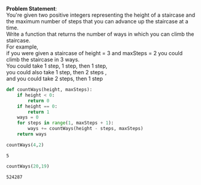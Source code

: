 **Problem Statement**:\
You're given two positive integers representing the height of a staircase and the maximum number of steps that you can advance up the staircase at a time.\
Write a function that returns the number of ways in which you can climb the staircase.\
For example,\
if you were given a staircase of height = 3 and maxSteps = 2 you could climb the staircase in 3 ways.\
You could take 1 step, 1 step, then 1 step,\
you could also take 1 step, then 2 steps ,\
and you could take 2 steps, then 1 step


```python
def countWays(height, maxSteps):
    if height < 0:
        return 0
    if height == 0:
        return 1
    ways = 0
    for steps in range(1, maxSteps + 1):
        ways += countWays(height - steps, maxSteps)
    return ways
```


```python
countWays(4,2)
```




    5




```python
countWays(20,19)
```




    524287


